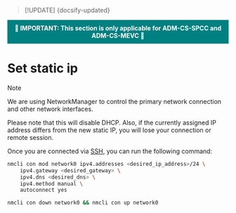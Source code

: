 > [!UPDATE] {docsify-updated}

<div style="background-color: teal; color: white; font-weight: bold; padding: 10px; text-align: center;">
    🚨 IMPORTANT: This section is only applicable for ADM-CS-SPCC and ADM-CS-MEVC 🚨
</div>

# Set static ip

> [!NOTE]
> We are using NetworkManager to control the primary network connection and other network interfaces.

Please note that this will disable DHCP. Also, if the currently assigned IP address differs from the new static IP, you will lose your connection or remote session.

Once you are connected via [SSH](charge-controllers/advantics_os/ssh.md), you can run the following command:

```bash
nmcli con mod network0 ipv4.addresses <desired_ip_address>/24 \
    ipv4.gateway <desired_gateway> \
    ipv4.dns <desired_dns> \
    ipv4.method manual \
    autoconnect yes

nmcli con down network0 && nmcli con up network0
```
